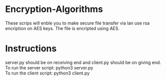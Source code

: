 # Encryption-Algorithms
These scrips will enble you to make secure file transfer via lan use rsa encription on AES keys.
The file is encripted using AES.
# Instructions
server.py should be on receiving end and client.py should be on giving end.<br />
To run the server script: python3 server.py <br />
To run the client script: python3 client.py <br />
